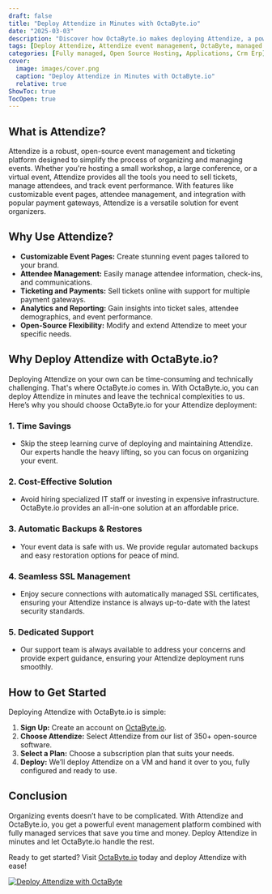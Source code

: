 ```yaml
---
draft: false
title: "Deploy Attendize in Minutes with OctaByte.io"
date: "2025-03-03"
description: "Discover how OctaByte.io makes deploying Attendize, a powerful open-source event management software, quick and hassle-free. Save time, reduce costs, and enjoy fully managed services with automatic backups, SSL management, and expert support."
tags: [Deploy Attendize, Attendize event management, OctaByte, managed open-source software, event management software, Attendize hosting, automatic backups, SSL management, cost-effective event management, Attendize deployment]
categories: [Fully managed, Open Source Hosting, Applications, Crm Erp]
cover:
  image: images/cover.png
  caption: "Deploy Attendize in Minutes with OctaByte.io"
  relative: true
ShowToc: true
TocOpen: true
---
```



## What is Attendize?

Attendize is a robust, open-source event management and ticketing platform designed to simplify the process of organizing and managing events. Whether you're hosting a small workshop, a large conference, or a virtual event, Attendize provides all the tools you need to sell tickets, manage attendees, and track event performance. With features like customizable event pages, attendee management, and integration with popular payment gateways, Attendize is a versatile solution for event organizers.

## Why Use Attendize?

- **Customizable Event Pages:** Create stunning event pages tailored to your brand.
- **Attendee Management:** Easily manage attendee information, check-ins, and communications.
- **Ticketing and Payments:** Sell tickets online with support for multiple payment gateways.
- **Analytics and Reporting:** Gain insights into ticket sales, attendee demographics, and event performance.
- **Open-Source Flexibility:** Modify and extend Attendize to meet your specific needs.

## Why Deploy Attendize with OctaByte.io?

Deploying Attendize on your own can be time-consuming and technically challenging. That's where OctaByte.io comes in. With OctaByte.io, you can deploy Attendize in minutes and leave the technical complexities to us. Here’s why you should choose OctaByte.io for your Attendize deployment:

### 1. **Time Savings**
   - Skip the steep learning curve of deploying and maintaining Attendize. Our experts handle the heavy lifting, so you can focus on organizing your event.

### 2. **Cost-Effective Solution**
   - Avoid hiring specialized IT staff or investing in expensive infrastructure. OctaByte.io provides an all-in-one solution at an affordable price.

### 3. **Automatic Backups & Restores**
   - Your event data is safe with us. We provide regular automated backups and easy restoration options for peace of mind.

### 4. **Seamless SSL Management**
   - Enjoy secure connections with automatically managed SSL certificates, ensuring your Attendize instance is always up-to-date with the latest security standards.

### 5. **Dedicated Support**
   - Our support team is always available to address your concerns and provide expert guidance, ensuring your Attendize deployment runs smoothly.

## How to Get Started

Deploying Attendize with OctaByte.io is simple:

1. **Sign Up:** Create an account on [OctaByte.io](https://octabyte.io).
2. **Choose Attendize:** Select Attendize from our list of 350+ open-source software.
3. **Select a Plan:** Choose a subscription plan that suits your needs.
4. **Deploy:** We’ll deploy Attendize on a VM and hand it over to you, fully configured and ready to use.

## Conclusion

Organizing events doesn’t have to be complicated. With Attendize and OctaByte.io, you get a powerful event management platform combined with fully managed services that save you time and money. Deploy Attendize in minutes and let OctaByte.io handle the rest.

Ready to get started? Visit [OctaByte.io](https://octabyte.io) today and deploy Attendize with ease!

[![Deploy Attendize with OctaByte](/images/deploy-on-octabyte.png)](https://octabyte.io/fully-managed-open-source-services/applications/crm-erp/attendize)